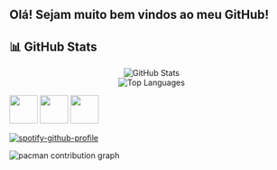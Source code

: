 ## Olá! Sejam muito bem vindos ao meu GitHub!



## 📊 GitHub Stats
<div align="center">
  
  ![GitHub Stats](https://github-readme-stats.vercel.app/api?username=guilhermefpo&show_icons=true&theme=radical&count_private=true)  
  ![Top Languages](https://github-readme-stats.vercel.app/api/top-langs/?username=guilhermefpo&layout=compact&theme=radical)  
</div>

  <div>
  <img src="https://devicon-website.vercel.app/api/html5/original.svg" width="50" height="50" />
<img src="https://devicon-website.vercel.app/api/css3/original.svg" width="50" height="50" />
<img src="https://devicon-website.vercel.app/api/python/original.svg" width="50" height="50" />
</div>

[![spotify-github-profile](https://spotify-github-profile.kittinanx.com/api/view?uid=31o6kvtul2622q36i4y54vbccgne&cover_image=true&theme=novatorem&show_offline=false&background_color=0000ff&interchange=false&bar_color=00ffff&bar_color_cover=false)](https://github.com/kittinan/spotify-github-profile)

<picture>
  <source media="(prefers-color-scheme: dark)" srcset="https://raw.githubusercontent.com/guilhermefpo/guilhermefpo/output/pacman-contribution-graph-dark.svg">
  <source media="(prefers-color-scheme: light)" srcset="https://raw.githubusercontent.com/guilhermefpo/guilhermefpo/output/pacman-contribution-graph.svg">
  <img alt="pacman contribution graph" src="https://raw.githubusercontent.com/guilhermefpo/guilhermefpo/output/pacman-contribution-graph.svg">
</picture>

###


